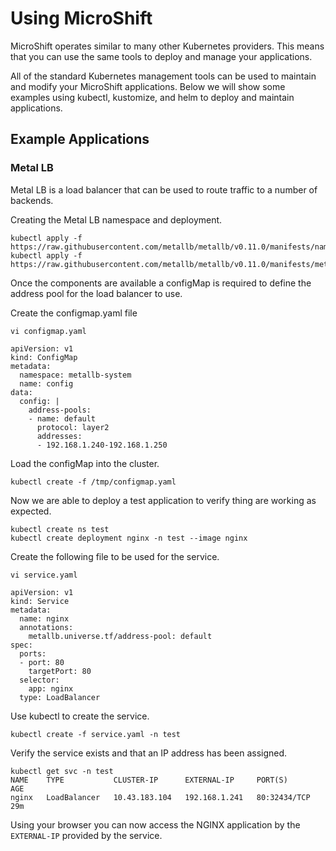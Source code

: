 # Using MicroShift
MicroShift operates similar to many other Kubernetes providers. This means that you can use the same tools to deploy and manage your applications.

All of the standard Kubernetes management tools can be used to maintain and modify your MicroShift applications. Below we will show some examples using kubectl, kustomize, and helm to deploy and maintain applications.

## Example Applications

### Metal LB
Metal LB is a load balancer that can be used to route traffic to a number of backends.

Creating the Metal LB namespace and deployment.
```
kubectl apply -f https://raw.githubusercontent.com/metallb/metallb/v0.11.0/manifests/namespace.yaml
kubectl apply -f https://raw.githubusercontent.com/metallb/metallb/v0.11.0/manifests/metallb.yaml
```

Once the components are available a configMap is required to define the address pool for the load balancer to use.

Create the configmap.yaml file
```
vi configmap.yaml

apiVersion: v1
kind: ConfigMap
metadata:
  namespace: metallb-system
  name: config
data:
  config: |
    address-pools:
    - name: default
      protocol: layer2
      addresses:
      - 192.168.1.240-192.168.1.250
```

Load the configMap into the cluster.
```
kubectl create -f /tmp/configmap.yaml
```

Now we are able to deploy a test application to verify thing are working as expected.

```
kubectl create ns test
kubectl create deployment nginx -n test --image nginx
```

Create the following file to be used for the service.
```
vi service.yaml

apiVersion: v1
kind: Service
metadata:
  name: nginx
  annotations:
    metallb.universe.tf/address-pool: default
spec:
  ports:
  - port: 80
    targetPort: 80
  selector:
    app: nginx
  type: LoadBalancer
```

Use kubectl to create the service.
```
kubectl create -f service.yaml -n test
```

Verify the service exists and that an IP address has been assigned.
```
kubectl get svc -n test
NAME    TYPE           CLUSTER-IP      EXTERNAL-IP     PORT(S)        AGE
nginx   LoadBalancer   10.43.183.104   192.168.1.241   80:32434/TCP   29m
```

Using your browser you can now access the NGINX application by the `EXTERNAL-IP` provided by the service.
